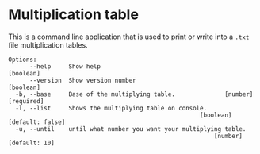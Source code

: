 # Multiplication table
This is a command line application that is used to print or write into a `.txt` file multiplication tables. 
```
Options:
      --help     Show help                                             [boolean]
      --version  Show version number                                   [boolean]
  -b, --base     Base of the multiplying table.              [number] [required]
  -l, --list     Shows the multiplying table on console.
                                                      [boolean] [default: false]
  -u, --until    until what number you want your multiplying table.
                                                          [number] [default: 10]
```